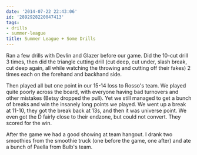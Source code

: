 ```yaml
---
date: '2014-07-22 22:43:06'
id: '2892928220047413'
tags:
- drills
- summer-league
title: Summer League + Some Drills
---
```


Ran a few drills with Devlin and Glazer before our game. Did the 10-cut drill 3 times, then did the triangle cutting drill (cut deep, cut under, slash break, cut deep again, all while watching the throwing and cutting off their fakes) 2 times each on the forehand and backhand side.

Then played all but one point in our 15-14 loss to Rosso's team. We played quite poorly across the board, with everyone having bad turnovers and other mistakes (Betsy dropped the pull). Yet we still managed to get a bunch of breaks and win the insanely long points we played. We went up a break at 11-10, they got the break back at 13s, and then it was universe point. We even got the D fairly close to their endzone, but could not convert. They scored for the win. 

After the game we had a good showing at team hangout. I drank two smoothies from the smoothie truck (one before the game, one after) and ate a bunch of Paella from Bulb's team.
